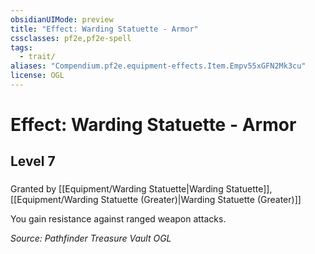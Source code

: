```yaml
---
obsidianUIMode: preview
title: "Effect: Warding Statuette - Armor"
cssclasses: pf2e,pf2e-spell
tags:
  - trait/
aliases: "Compendium.pf2e.equipment-effects.Item.Empv55xGFN2Mk3cu"
license: OGL
---
```

# Effect: Warding Statuette - Armor
## Level 7
### 






Granted by [[Equipment/Warding Statuette|Warding Statuette]], [[Equipment/Warding Statuette (Greater)|Warding Statuette (Greater)]]

You gain resistance against ranged weapon attacks.

*Source: Pathfinder Treasure Vault*
*OGL*